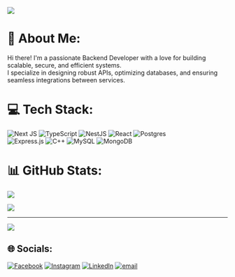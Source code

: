 ![](https://nirzak-streak-stats.vercel.app/?user=ductaip&theme=one_dark_pro&hide_border=false)<br/>

# 💫 About Me:
Hi there! I'm a passionate Backend Developer with a love for building scalable, secure, and efficient systems. <br/>
I specialize in designing robust APIs, optimizing databases, and ensuring seamless integrations between services.





# 💻 Tech Stack:
![Next JS](https://img.shields.io/badge/Next-black?style=for-the-badge&logo=next.js&logoColor=white)
![TypeScript](https://img.shields.io/badge/typescript-%23007ACC.svg?style=for-the-badge&logo=typescript&logoColor=white) ![NestJS](https://img.shields.io/badge/nestjs-%23E0234E.svg?style=for-the-badge&logo=nestjs&logoColor=white) ![React](https://img.shields.io/badge/react-%2320232a.svg?style=for-the-badge&logo=react&logoColor=%2361DAFB)  ![Postgres](https://img.shields.io/badge/postgres-%23316192.svg?style=for-the-badge&logo=postgresql&logoColor=white) </br>
![Express.js](https://img.shields.io/badge/express.js-%23404d59.svg?style=for-the-badge&logo=express&logoColor=%2361DAFB) 
![C++](https://img.shields.io/badge/c++-%2300599C.svg?style=for-the-badge&logo=c%2B%2B&logoColor=white)  ![MySQL](https://img.shields.io/badge/mysql-4479A1.svg?style=for-the-badge&logo=mysql&logoColor=white) 
![MongoDB](https://img.shields.io/badge/MongoDB-%234ea94b.svg?style=for-the-badge&logo=mongodb&logoColor=white) 
# 📊 GitHub Stats:
![](https://github-readme-stats.vercel.app/api/top-langs/?username=ductaip&theme=one_dark_pro&hide_border=false&include_all_commits=false&count_private=false&layout=compact)

![](https://github-readme-stats.vercel.app/api?username=ductaip&theme=one_dark_pro&hide_border=false&include_all_commits=false&count_private=false)<br/>

---
[![](https://visitcount.itsvg.in/api?id=ductaip&icon=0&color=12)](https://visitcount.itsvg.in)



## 🌐 Socials:
[![Facebook](https://img.shields.io/badge/Facebook-%231877F2.svg?logo=Facebook&logoColor=white)](https://facebook.com/https://www.facebook.com/rimurucool/) [![Instagram](https://img.shields.io/badge/Instagram-%23E4405F.svg?logo=Instagram&logoColor=white)](https://instagram.com/https://www.instagram.com/dwctaiph_/) [![LinkedIn](https://img.shields.io/badge/LinkedIn-%230077B5.svg?logo=linkedin&logoColor=white)](https://linkedin.com/in/https://www.linkedin.com/in/phanductai/) [![email](https://img.shields.io/badge/Email-D14836?logo=gmail&logoColor=white)](mailto:phanductaiworkingspace@gmail.com) 

<!-- Proudly created with GPRM ( https://gprm.itsvg.in ) -->
